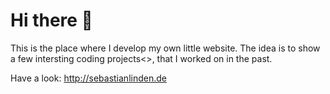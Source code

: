 # Hi there 👋

This is the place where I develop my own little website. The idea is to show a few intersting coding projects<>, that I worked on in the past.

Have a look: <http://sebastianlinden.de>


<!--
**sebastian-linden/sebastian-linden** is a ✨ _special_ ✨ repository because its `README.md` (this file) appears on your GitHub profile.

Here are some ideas to get you started:

- 🔭 I’m currently working on ...
- 🌱 I’m currently learning ...
- 👯 I’m looking to collaborate on ...
- 🤔 I’m looking for help with ...
- 💬 Ask me about ...
- 📫 How to reach me: ...
- 😄 Pronouns: ...
- ⚡ Fun fact: ...
-->
